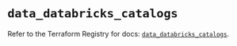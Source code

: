 # `data_databricks_catalogs`

Refer to the Terraform Registry for docs: [`data_databricks_catalogs`](https://registry.terraform.io/providers/databricks/databricks/1.79.1/docs/data-sources/catalogs).

